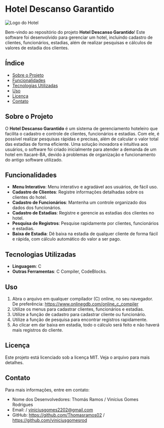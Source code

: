 # Hotel Descanso Garantido

![Logo do Hotel](imagens/logo-hotel.png)

Bem-vindo ao repositório do projeto **Hotel Descanso Garantido**! Este software foi desenvolvido para gerenciar um hotel, incluindo cadastro de clientes, funcionários, estadias, além de realizar pesquisas e cálculos de valores de estadia dos clientes. 



## Índice

- [Sobre o Projeto](#sobre-o-projeto)
- [Funcionalidades](#funcionalidades)
- [Tecnologias Utilizadas](#tecnologias-utilizadas)
- [Uso](#uso)
- [Licença](#licença)
- [Contato](#contato)

## Sobre o Projeto

O **Hotel Descanso Garantido** é um sistema de gerenciamento hoteleiro que facilita o cadastro e controle de clientes, funcionários e estadias. Com ele, é possível realizar pesquisas rápidas e precisas, além de calcular o valor total das estadias de forma eficiente.
Uma solução inovadora e intuitiva aos usuários, o software foi criado inicialmente para atender a demanda de um hotel em Itacaré-BA, devido à problemas de organização e funcionamento do antigo software utilizado.

## Funcionalidades

- **Menu Interativo**: Menu interativo e agradável aos usuários, de fácil uso.
- **Cadastro de Clientes**: Registre informações detalhadas sobre os clientes do hotel.
- **Cadastro de Funcionários**: Mantenha um controle organizado dos dados dos funcionários.
- **Cadastro de Estadias**: Registre e gerencie as estadias dos clientes no hotel.
- **Pesquisa de Registros**: Pesquise rapidamente por clientes, funcionários e estadias.
- **Baixa de Estadia**: Dê baixa na estadia de qualquer cliente de forma fácil e rápida, com cálculo automático do valor a ser pago.

## Tecnologias Utilizadas

- **Linguagem**: C
- **Outras Ferramentas**: C Compiler, CodeBlocks.

## Uso

1. Abra o arquivo em qualquer compilador (C) online, no seu navegador. De preferência: https://www.onlinegdb.com/online_c_compiler
2. Utilize os menus para cadastrar clientes, funcionários e estadias.
3. Utilize a função de cadastro para cadastrar cliente ou funcionário.
4. Utilize a função de pesquisa para encontrar registros rapidamente.
5. Ao clicar em dar baixa em estadia, todo o cálculo será feito e não haverá mais registros do cliente.

## Licença

Este projeto está licenciado sob a licença MIT. Veja o arquivo para mais detalhes.

## Contato

Para mais informações, entre em contato:

- Nome dos Desenvolvedores: Thomás Ramos / Vinícius Gomes Rodrigues
- Email: / viniciusgomes2202@gmail.com
- GitHub: https://github.com/Thomasramos02 / https://github.com/viniciusgomesrod
